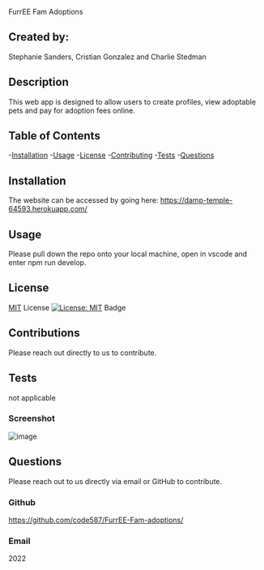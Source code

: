 FurrEE Fam Adoptions

  ## Created by:

Stephanie Sanders, Cristian Gonzalez and Charlie Stedman
  
  ## Description
  
This web app is designed to allow users to create profiles, view adoptable pets and pay for adoption fees online.  
  
  ## Table of Contents
  
  -[Installation](#installation)
  -[Usage](#userInteraction)
  -[License](#license)
  -[Contributing](#contribute)
  -[Tests](#testing)
  -[Questions](#additionalQuestions)
 
  ## Installation

The website can be accessed by going here: https://damp-temple-64593.herokuapp.com/


  ## Usage
  
Please pull down the repo onto your local machine, open in vscode and enter npm run develop.

  ## License

[MIT](https://opensource.org/licenses/MIT) License
[![License: MIT](https://img.shields.io/badge/License-MIT-yelloe.svg)](https://opensource.org/licenses/MIT) Badge

  ## Contributions
  
Please reach out directly to us to contribute.

  ## Tests

not applicable
  ### Screenshot
  
![image](https://user-images.githubusercontent.com/9369467/152856046-3c4acbfa-f395-41cb-a9ad-336b54c1d164.png)

  ## Questions

Please reach out to us directly via email or GitHub to contribute.

  ### Github
  
  https://github.com/code587/FurrEE-Fam-adoptions/

  ### Email
  


2022
